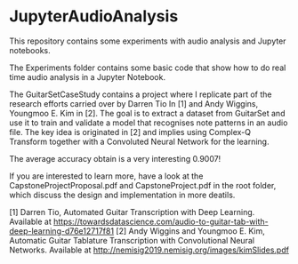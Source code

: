 # JupyterAudioAnalysis

This repository contains some experiments with audio analysis and Jupyter notebooks.

The Experiments folder contains some basic code that show how to do real time audio analysis in a Jupyter Notebook.

The GuitarSetCaseStudy contains a project where I replicate part of the research efforts carried over by Darren Tio In [1] and Andy Wiggins, Youngmoo E. Kim in [2]. 
The goal is to extract a dataset from GuitarSet and use it to train and validate a model that recognises note patterns in an audio file. 
The key idea is originated in [2] and implies using Complex-Q Transform together with a Convoluted Neural Network for the learning.

The average accuracy obtain is a very interesting 0.9007!

If you are interested to learn more, have a look at the CapstoneProjectProposal.pdf and CapstoneProject.pdf in the root folder, 
which discuss the design and implementation in more deatils.



[1] Darren Tio, Automated Guitar Transcription with Deep Learning. 
Available at https://towardsdatascience.com/audio-to-guitar-tab-with-deep-learning-d76e12717f81
[2] Andy Wiggins and Youngmoo E. Kim, Automatic Guitar Tablature Transcription with Convolutional Neural Networks. 
Available at http://nemisig2019.nemisig.org/images/kimSlides.pdf
